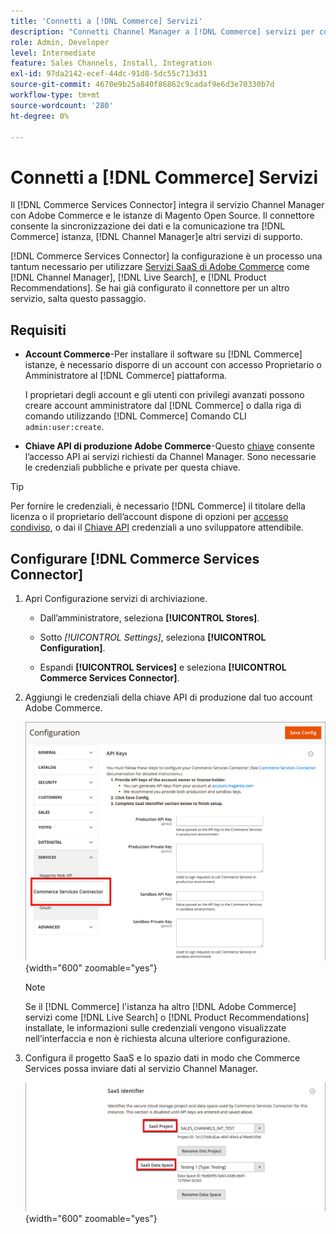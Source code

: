 ```yaml
---
title: 'Connetti a [!DNL Commerce] Servizi'
description: "Connetti Channel Manager a [!DNL Commerce] servizi per consentire la sincronizzazione dei dati e la comunicazione tra [!DNL Commerce] , Channel Manager e altri servizi di supporto."
role: Admin, Developer
level: Intermediate
feature: Sales Channels, Install, Integration
exl-id: 97da2142-ecef-44dc-91d8-5dc55c713d31
source-git-commit: 4670e9b25a840f86862c9cadaf9e6d3e70330b7d
workflow-type: tm+mt
source-wordcount: '280'
ht-degree: 0%

---
```



# Connetti a [!DNL Commerce] Servizi

Il [!DNL Commerce Services Connector] integra il servizio Channel Manager con Adobe Commerce e le istanze di Magento Open Source. Il connettore consente la sincronizzazione dei dati e la comunicazione tra [!DNL Commerce] istanza, [!DNL Channel Manager]e altri servizi di supporto.

[!DNL Commerce Services Connector] la configurazione è un processo una tantum necessario per utilizzare [Servizi SaaS di Adobe Commerce](https://experienceleague.adobe.com/docs/commerce-merchant-services/user-guides/home.html) come [!DNL Channel Manager], [!DNL Live Search], e [!DNL Product Recommendations]. Se hai già configurato il connettore per un altro servizio, salta questo passaggio.

## Requisiti

- **Account Commerce**-Per installare il software su [!DNL Commerce] istanze, è necessario disporre di un account con accesso Proprietario o Amministratore al [!DNL Commerce] piattaforma.

  I proprietari degli account e gli utenti con privilegi avanzati possono creare account amministratore dal [!DNL Commerce] o dalla riga di comando utilizzando [!DNL Commerce] Comando CLI `admin:user:create`.

- **Chiave API di produzione Adobe Commerce**-Questo [chiave](https://experienceleague.adobe.com/docs/commerce-merchant-services/user-guides/integration-services/saas.html#genapikey) consente l’accesso API ai servizi richiesti da Channel Manager. Sono necessarie le credenziali pubbliche e private per questa chiave.

>[!TIP]
>
>Per fornire le credenziali, è necessario [!DNL Commerce] il titolare della licenza o il proprietario dell’account dispone di opzioni per [accesso condiviso](https://experienceleague.adobe.com/docs/commerce-admin/start/commerce-account/commerce-account-share.html), o dai il [Chiave API](https://experienceleague.adobe.com/docs/commerce-merchant-services/user-guides/integration-services/saas.html) credenziali a uno sviluppatore attendibile.

## Configurare [!DNL Commerce Services Connector]

1. Apri Configurazione servizi di archiviazione.

   - Dall’amministratore, seleziona **[!UICONTROL Stores]**.

   - Sotto *[!UICONTROL Settings]*, seleziona **[!UICONTROL Configuration]**.

   - Espandi **[!UICONTROL Services]** e seleziona **[!UICONTROL Commerce Services Connector]**.

1. Aggiungi le credenziali della chiave API di produzione dal tuo account Adobe Commerce.

   ![[!DNL Commerce Services Connector] servizio in [!DNL Admin] visualizza](assets/commerce-services-connector-admin-service-view.png){width="600" zoomable="yes"}


   >[!NOTE]
   >
   > Se il [!DNL Commerce] l&#39;istanza ha altro [!DNL Adobe Commerce] servizi come [!DNL Live Search] o [!DNL Product Recommendations] installate, le informazioni sulle credenziali vengono visualizzate nell’interfaccia e non è richiesta alcuna ulteriore configurazione.

1. Configura il progetto SaaS e lo spazio dati in modo che Commerce Services possa inviare dati al servizio Channel Manager.

   ![[!DNL Commerce Services Connector] Configurazione dell’identificatore SaaS in [!DNL Admin] visualizza](assets/commerce-services-connector-saas-config.png){width="600" zoomable="yes"}

